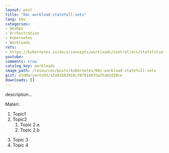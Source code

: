 ```yaml
---
layout: post
title: "04c-workload-statefull-sets"
lang: k8s
categories:
- DevOps
- Orchestration
- Kubernetes
- Workloads
refs: 
- https://kubernetes.io/docs/concepts/workloads/controllers/statefulset/
youtube: 
comments: true
catalog_key: workloads
image_path: /resources/posts/kubernetes/04c-workload-statefull-sets
gist: dimMaryanto93/a3a01b83910cf07914935a25a62d30ce
downloads: []
---
```



description...

Materi: 

1. Topic1
2. Topic2
    1. Topic 2.a
    2. Topic 2.b
<!--more-->
3. Topic 3
4. Topic 4